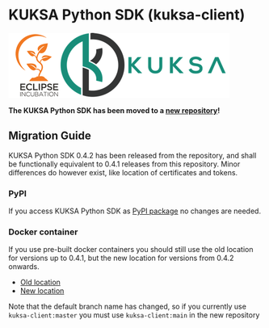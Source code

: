 # KUKSA Python SDK (kuksa-client)
![kuksa.val Logo](https://raw.githubusercontent.com/eclipse/kuksa.val/0.2.5/doc/pictures/logo.png)


**The KUKSA Python SDK has been moved to a [new repository](https://github.com/eclipse-kuksa/kuksa-python-sdk)!**

## Migration Guide

KUKSA Python SDK 0.4.2 has been released from the repository, and shall be functionally equivalent to 0.4.1
releases from this repository. Minor differences do however exist, like location of certificates and tokens.

### PyPI

If you access KUKSA Python SDK as [PyPI package](https://pypi.org/project/kuksa-client/) no changes are needed.

### Docker container

If you use pre-built docker containers you should still use the old location for versions up to 0.4.1,
but the new location for versions from 0.4.2 onwards.

* [Old location](https://github.com/eclipse/kuksa.val/pkgs/container/kuksa.val%2Fkuksa-client)
* [New location](https://github.com/eclipse-kuksa/kuksa-python-sdk/pkgs/container/kuksa-python-sdk%2Fkuksa-client)

Note that the default branch name has changed, so if you currently use `kuksa-client:master` you must use
`kuksa-client:main` in the new repository
